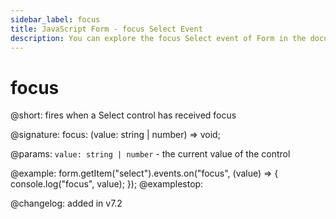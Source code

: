 ```yaml
---
sidebar_label: focus
title: JavaScript Form - focus Select Event 
description: You can explore the focus Select event of Form in the documentation of the DHTMLX JavaScript UI library. Browse developer guides and API reference, try out code examples and live demos, and download a free 30-day evaluation version of DHTMLX Suite 7.
---
```


# focus

@short: fires when a Select control has received focus

@signature: focus: (value: string | number) => void;

@params:
`value: string | number` - the current value of the control

@example:
form.getItem("select").events.on("focus", (value) => {
    console.log("focus", value);
});
@examplestop:

@changelog: added in v7.2
